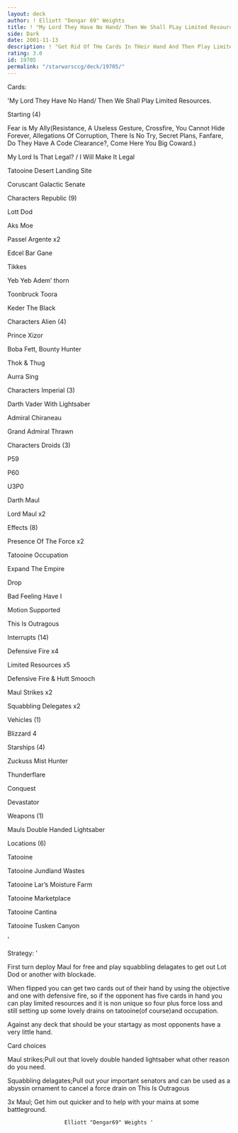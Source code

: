 ```yaml
---
layout: deck
author: ! Elliott "Dengar 69" Weights
title: ! "My Lord They Have No Hand/ Then We Shall PLay Limited Resources"
side: Dark
date: 2001-11-13
description: ! "Get Rid Of THe Cards In THeir Hand And Then Play Limited Resources"
rating: 3.0
id: 19705
permalink: "/starwarsccg/deck/19705/"
---
```

Cards: 

'My Lord They Have No Hand/ Then We Shall Play Limited Resources.


Starting   (4)

  Fear is My Ally(Resistance, A Useless Gesture, Crossfire, You Cannot Hide Forever, Allegations Of Corruption, There Is No Try, Secret Plans, Fanfare, Do They Have A Code Clearance?, Come Here You Big Coward.)

My Lord Is That Legal? / I Will Make It Legal

Tatooine Desert Landing Site

Coruscant Galactic Senate


Characters Republic   (9)

Lott Dod

Aks Moe

Passel Argente x2

Edcel Bar Gane 

Tikkes 

Yeb Yeb Adem&#8217; thorn 

Toonbruck Toora

Keder The Black


Characters Alien   (4)

Prince Xizor

Boba Fett, Bounty Hunter

Thok & Thug

Aurra Sing


Characters Imperial   (3)

Darth Vader With Lightsaber

Admiral Chiraneau

Grand Admiral Thrawn


Characters Droids   (3)

P59

P60

U3P0


Darth Maul

Lord Maul x2


Effects   (8)

Presence Of The Force x2

Tatooine Occupation

Expand The Empire

Drop

Bad Feeling Have I 

Motion Supported

This Is Outragous


Interrupts   (14)

Defensive Fire x4

Limited Resources x5

Defensive Fire & Hutt Smooch

Maul Strikes x2

Squabbling Delegates x2 


Vehicles   (1)

Blizzard 4


Starships   (4)

Zuckuss Mist Hunter

Thunderflare

Conquest

Devastator


Weapons   (1)

Mauls Double Handed Lightsaber


Locations   (6)

Tatooine

Tatooine Jundland Wastes

Tatooine Lar&#8217;s Moisture Farm

Tatooine Marketplace

Tatooine Cantina

Tatooine Tusken Canyon



'

Strategy: '

First turn deploy Maul for free and play squabbling delagates to get out Lot Dod or another with blockade.

 When flipped you can get two cards out of their hand by using the objective and one with defensive fire, so if the opponent has five cards in hand you can play limited resources and it is non unique so four plus force loss and still setting up some lovely drains on tatooine(of course)and occupation.

Against any deck that should be your startagy as most opponents have a very little hand.


Card choices

Maul strikes;Pull out that lovely double handed lightsaber what other reason do you need.


Squabbling delagates;Pull out your important senators and can be used as a abyssin ornament to cancel a force drain on This Is Outragous


3x Maul; Get him out quicker and to help with your mains at some battleground.


                      Elliott "Dengar69" Weights '
